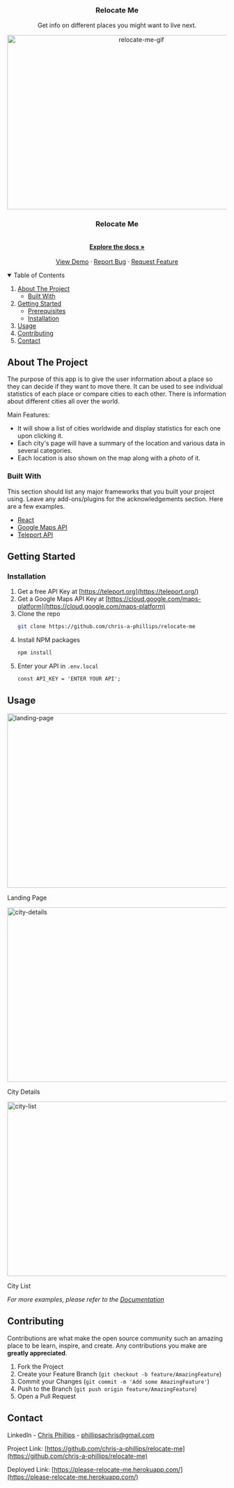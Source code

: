 <br />

  <h3 align="center">Relocate Me</h3>

  <p align="center">
    Get info on different places you might want to live next.
    <br />
  
<p align="center">
  <a href="https://github.com/othneildrew/Best-README-Template">
    <img src="https://github.com/chris-a-phillips/relocate-me/blob/master/src/media/relocate-me.gif" alt="relocate-me-gif" width="600" height="400">
  </a>

  <h3 align="center">
  Relocate Me
</h3>

  <p align="center">
    <br />
    <a href="https://github.com/chris-a-phillips/relocate-me"><strong>Explore the docs »</strong></a>
    <br />
    <br />
    <a href="https://github.com/chris-a-phillips/relocate-me">View Demo</a>
    ·
    <a href="https://github.com/chris-a-phillips/relocate-me/issues">Report Bug</a>
    ·
    <a href="https://github.com/chris-a-phillips/relocate-me/issues">Request Feature</a>
  </p>
</p>



<!-- TABLE OF CONTENTS -->
<details open="open">
  <summary>Table of Contents</summary>
  <ol>
    <li>
      <a href="#about-the-project">About The Project</a>
      <ul>
        <li><a href="#built-with">Built With</a></li>
      </ul>
    </li>
    <li>
      <a href="#getting-started">Getting Started</a>
      <ul>
        <li><a href="#prerequisites">Prerequisites</a></li>
        <li><a href="#installation">Installation</a></li>
      </ul>
    </li>
    <li><a href="#usage">Usage</a></li>
    <li><a href="#contributing">Contributing</a></li>
    <li><a href="#contact">Contact</a></li>
  </ol>
</details>



<!-- ABOUT THE PROJECT -->
## About The Project

The purpose of this app is to give the user information about a place so they can decide if they want to move there. It can be used to see individual statistics of each place or compare cities to each other. There is information about different cities all over the world.


Main Features:
* It will show a list of cities worldwide and display statistics for each one upon clicking it.
* Each city's page will have a summary of the location and various data in several categories.
* Each location is also shown on the map along with a photo of it.

### Built With

This section should list any major frameworks that you built your project using. Leave any add-ons/plugins for the acknowledgements section. Here are a few examples.
* [React](https://reactjs.org/)
* [Google Maps API](https://cloud.google.com/maps-platform)
* [Teleport API](https://teleport.org/)



<!-- GETTING STARTED -->
## Getting Started

### Installation

1. Get a free API Key at [https://teleport.org](https://teleport.org/)
2. Get a Google Maps API Key at [https://cloud.google.com/maps-platform](https://cloud.google.com/maps-platform)
2. Clone the repo
   ```sh
   git clone https://github.com/chris-a-phillips/relocate-me
   ```
3. Install NPM packages
   ```sh
   npm install
   ```
4. Enter your API in `.env.local`
   ```JS
   const API_KEY = 'ENTER YOUR API';
   ```



<!-- USAGE EXAMPLES -->
## Usage

<img src="https://github.com/chris-a-phillips/relocate-me/blob/master/src/media/screenshot-three.png" alt="landing-page" width="600" height="400">

Landing Page


<img src="https://github.com/chris-a-phillips/relocate-me/blob/master/src/media/screenshot-one.png" alt="city-details" width="600" height="400">

City Details


<img src="https://github.com/chris-a-phillips/relocate-me/blob/master/src/media/screenshot-two.png" alt="city-list" width="600" height="400">

City List


_For more examples, please refer to the [Documentation](https://github.com/chris-a-phillips/relocate-me/blob/master/README.md)_


<!-- CONTRIBUTING -->
## Contributing

Contributions are what make the open source community such an amazing place to be learn, inspire, and create. Any contributions you make are **greatly appreciated**.

1. Fork the Project
2. Create your Feature Branch (`git checkout -b feature/AmazingFeature`)
3. Commit your Changes (`git commit -m 'Add some AmazingFeature'`)
4. Push to the Branch (`git push origin feature/AmazingFeature`)
5. Open a Pull Request

<!-- CONTACT -->
## Contact

LinkedIn - [Chris Phillips](https://www.linkedin.com/in/chris-a-phillips/) - phillipsachris@gmail.com

Project Link: [https://github.com/chris-a-phillips/relocate-me](https://github.com/chris-a-phillips/relocate-me)

Deployed Link: [https://please-relocate-me.herokuapp.com/](https://please-relocate-me.herokuapp.com/)

